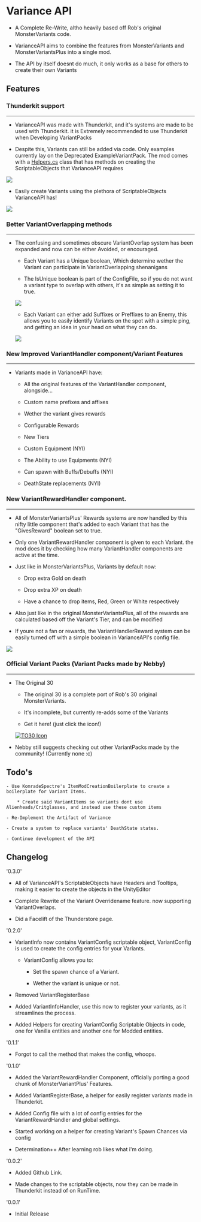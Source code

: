 # Variance API

* A Complete Re-Write, altho heavily based off Rob's original MonsterVariants code.

* VarianceAPI aims to combine the features from MonsterVariants and MonsterVariantsPlus into a single mod.

* The API by itself doesnt do much, it only works as a base for others to create their own Variants

## Features

### Thunderkit support

---

* VarianceAPI was made with Thunderkit, and it's systems are made to be used with Thunderkit. it is Extremely recommended to use Thunderkit when Developing VariantPacks

* Despite this, Variants can still be added via code. Only examples currently lay on the Deprecated ExampleVariantPack. The mod comes with a [Helpers.cs](https://github.com/Nebby1999/VarianceAPI/blob/main/VarianceAPI/Assets/Scripts/Modules/Helpers.cs) class that has methods on creating the ScriptableObjects that VarianceAPI requires

![](https://cdn.discordapp.com/attachments/850538397647110145/850538428600549406/3f27f0ee908f6a7fbbe5cb37bf008e52.png)

* Easily create Variants using the plethora of ScriptableObjects VarianceAPI has!

![](https://cdn.discordapp.com/attachments/850538397647110145/850539440274145290/db4b9fe789a08d6816dd03ca70bb0cd2.png)

### Better VariantOverlapping methods

---

* The confusing and sometimes obscure VariantOverlap system has been expanded and now can be either Avoided, or encouraged.

	- Each Variant has a Unique boolean, Which determine wether the Variant can participate in VariantOverlapping shenanigans

	- The IsUnique boolean is part of the ConfigFile, so if you do not want a variant type to overlap with others, it's as simple as setting it to true.

	![](https://cdn.discordapp.com/attachments/850538397647110145/850541041084792862/6fb62ee5e6874be18105adf94d46a0a1.png)

	- Each Variant can either add Suffixes or Preffixes to an Enemy, this allows you to easily identify Variants on the spot with a simple ping, and getting an idea in your head on what they can do.

	![](https://cdn.discordapp.com/attachments/850538397647110145/850540614377799750/b0e937810c9b97f6093f88bb99957bc4.png)

### New Improved VariantHandler component/Variant Features

---

* Variants made in VarianceAPI have:

	- All the original features of the VariantHandler component, alongside...

	- Custom name prefixes and affixes

	- Wether the variant gives rewards

	- Configurable Rewards

	- New Tiers

	- Custom Equipment (NYI)

	- The Ability to use Equipments (NYI)

	- Can spawn with Buffs/Debuffs (NYI)

	- DeathState replacements (NYI)

### New VariantRewardHandler component.

---

* All of MonsterVariantsPlus' Rewards systems are now handled by this nifty little component that's added to each Variant that has the "GivesReward" boolean set to true.

* Only one VariantRewardHandler component is given to each Variant. the mod does it by checking how many VariantHandler components are active at the time.

* Just like in MonsterVariantsPlus, Variants by default now:

	- Drop extra Gold on death

	- Drop extra XP on death

	- Have a chance to drop items, Red, Green or White respectively

* Also just like in the original MonsterVariantsPlus, all of the rewards are calculated based off the Variant's Tier, and can be modified

* If youre not a fan or rewards, the VariantHandlerReward system can be easily turned off with a simple boolean in VarianceAPI's config file.

![](https://cdn.discordapp.com/attachments/850538397647110145/850543234753101894/6d175bdf30f1ce8784c994e20f60873d.png)


### Official Variant Packs (Variant Packs made by Nebby)

---

* The Original 30

	* The original 30 is a complete port of Rob's 30 original MonsterVariants.

	* It's incomplete, but currently re-adds some of the Variants

	* Get it here! (just click the icon!)

	[![TO30 Icon](https://cdn.discordapp.com/attachments/850538397647110145/850546340403478528/icon.png)](thunderstore.io/package/Nebby/VariantPack_TheOriginal30/0.0.1/)

* Nebby still suggests checking out other VariantPacks made by the community! (Currently none :c)

## Todo's

	- Use KomradeSpectre's ItemModCreationBoilerplate to create a boilerplate for Variant Items.

		* Create said VariantItems so variants dont use Alienheads/Critglasses, and instead use these custom items

	- Re-Implement the Artifact of Variance

	- Create a system to replace variants' DeathState states.

	- Continue development of the API


## Changelog
'0.3.0'

* All of VarianceAPI's ScriptableObjects have Headers and Tooltips, making it easier to create the objects in the UnityEditor

* Complete Rewrite of the Variant Overridename feature. now supporting VariantOverlaps.

* Did a Facelift of the Thunderstore page.

'0.2.0'

* VariantInfo now contains VariantConfig scriptable object, VariantConfig is used to create the config entries for your Variants.

	- VariantConfig allows you to:
		
		- Set the spawn chance of a Variant.

		- Wether the variant is unique or not.

* Removed VariantRegisterBase

* Added VariantInfoHandler, use this now to register your variants, as it streamlines the process.

* Added Helpers for creating VariantConfig Scriptable Objects in code, one for Vanilla entities and another one for Modded entities.

'0.1.1'

* Forgot to call the method that makes the config, whoops.

'0.1.0'

* Added the VariantRewardHandler Component, officially porting a good chunk of MonsterVariantPlus' Features.

* Added VariantRegisterBase, a helper for easily register variants made in Thunderkit.

* Added Config file with a lot of config entries for the VariantRewardHandler and global settings.

* Started working on a helper for creating Variant's Spawn Chances via config

* Determination++ After learning rob likes what i'm doing.

'0.0.2'

* Added Github Link.

* Made changes to the scriptable objects, now they can be made in Thunderkit instead of on RunTime.

'0.0.1'

* Initial Release